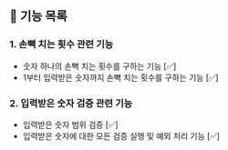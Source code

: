 ## 🚀 기능 목록

### 1. 손뼉 치는 횟수 관련 기능
* 숫자 하나의 손뼉 치는 횟수를 구하는 기능 [✅]
* 1부터 입력받은 숫자까지 손뼉 치는 횟수를 구하는 기능 [✅]

### 2. 입력받은 숫자 검증 관련 기능
* 입력받은 숫자 범위 검증 [✅]
* 입력받은 숫자에 대한 모든 검증 실행 및 예외 처리 기능 [✅]
